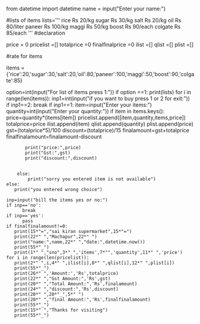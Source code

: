 from datetime import datetime
name = input("Enter your name:")

#lists of items 
lists='''
 rice             Rs 20/kg
 sugar            Rs 30/kg
 salt             Rs 20/kg
 oil              Rs 80/liter
 paneer           Rs 100/kg
 maggi            Rs 50/kg
 boost            Rs 90/each
 colgate          Rs 85/each 
 '''
#declaration 

price = 0
pricelist =[]
totalprice =0
finalfinalprice =0
ilist =[]
qlist =[]
plist =[]

#rate for items 

items ={'rice':20,'sugar':30,'salt':20,'oil':80,'paneer':100,'maggi':50,'boost':90,'colgate':85}

option=int(input("For list of  items press 1:"))
if option ==1:
    print(lists)
for i in range(len(items)):
    inp1=int(input("if you want to buy press 1 or 2 for exit:"))
    if inp1==2:
        break
    if inp1==1:
        item=input("Enter your items:")
        quantity=int(input("Enter your quantity:"))
        if item in items.keys():
           price=quantity*(items[item])
           pricelist.append([item,quantity,items,price])
           totalprice=price
           ilist.append(item)
           qlist.append(quantity)
           plist.append(price)
           gst=(totalprice*5)/100
           discount=(totalprice)/15
           finalamount=gst+totalprice
           finalfinalamount=finalamount-discount
           
           print("price:",price)
           print("Gst:",gst)
           print("discount:",discount)
           

        else:
            print("sorry you entered item is not available")
    else:
       print("you entered wrong choice")
       
    inp=input("bill the items yes or no:")
    if inp=='no':
          break
    if inp=='yes':
          pass
    if finalfinalamount!=0:
       print(15*"=","sai kiran supermarket",15*"=")
       print(22*" ","Machapur",22*" ")
       print("name:",name,22*" ","date:",datetime.now())
       print(55*"_")
       print(1*" ","sno",3*" ",'items',7*"",'quantity',11*" ",'price')
    for i in range(len(pricelist)):
       print(2*" ",i,4*" ",ilist[i],8*" ",qlist[i],12*" ",plist[i])
       print(55*"_")
       print(26*" ",'Amount:','Rs',totalprice)
       print(22*" ","Gst Amount:",'Rs',gst)
       print(20*" ","Total Amount:",'Rs',finalamount)
       print(24*" ","discount:",'Rs',discount)
       print(20*" ",20*"_",5*" ")
       print(20*" ","final Amount:",'Rs',finalfinalamount)
       print(55*"_")
       print(15*" ","Thanks for visiting")
       print(55*"_")
    
